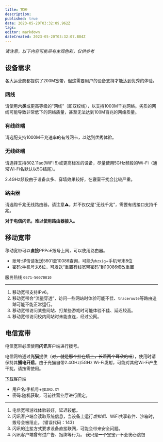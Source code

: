 ```yaml
---
title: 宽带
description: 
published: true
date: 2023-05-20T03:32:09.962Z
tags: 
editor: markdown
dateCreated: 2023-05-20T03:32:07.884Z
---
```


*请注意，以下内容可能带有主观色彩，仅供参考*

## 设备需求

各大运营商都提供了200M宽带，但这需要用户的设备支持才能达到优秀的体验。

### 网线

请使用**六类**或更高等级的“网线”（即双绞线），以支持1000M千兆网络。劣质的网线可能导致非常低下的网络质量，甚至无法达到100M百兆的网络质量。

### 有线终端

请选配支持1000M千兆速率的有线网卡，以达到优秀体验。

### 无线终端

请选择支持802.11ac(WiFi 5)或更高标准的设备，尽量使用5GHz频段的Wi-Fi（通常Wi-Fi名默认以5G结尾）。

2.4GHz频段由于设备众多、穿墙效果较好，在寝室干扰会比较严重。

### 路由器

请选购千兆无线路由器。请注意⚠️，并不仅仅是“无线千兆”，需要有线接口支持千兆。

**对于电信闪讯，难以使用路由器接入。**

## 移动宽带

移动宽带可以**直接**PPPoE拨号上网，可以使用路由器。

- 账号:详情请发送5901至10086查询，可能为`hzxig`+手机号末8位
- 密码:手机号末6位，可发送“重置有线宽带密码”到10086修改重置

服务热线 `0571-56070010`

------

1. 移动宽带支持IPv6。
1. 移动宽带会“流量穿透”，访问一些网站时体验可能不佳、`traceroute`等路由追踪可能不能正常运行。
1. 移动宽带访问某些网站、打某些游戏时可能体验不佳、延迟较高。
1. 移动宽带访问校内网站时未能直连，经过公网。

## 电信宽带

电信宽带必须使用**闪讯**客户端进行拨号。

电信网络通过**光猫**提供（~~对，就是那个挂在墙上，长着两个耳朵的喵~~），使用时请保持其**插电开启**。由于光猫自带2.4GHz/5GHz Wi-Fi发射，可能对其他Wi-Fi产生干扰，请按需使用。

[下载客户端](www.114school.cn/xytypt/typt/download/download.html)

- 用户名:手机号+`@DZKD.XY`
- 密码:随机获取，可前往营业厅进行固定。

------

1. 电信宽带游戏体验较好，延迟较低。
1. 闪讯客户端会读取系统信息，当设备上运行*虚拟机*、WiFi共享软件、沙箱时，拨号会被阻止。（错误代码：143）
1. 闪讯的连接方式要求设备直接联网，可能会带来安全问题。
1. 闪讯客户端曾有过广告、捆绑等行为。
~~我只是一个宝宝，不会发心跳包~~
